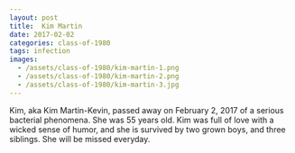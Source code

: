 ```yaml
---
layout: post
title:  Kim Martin
date: 2017-02-02
categories: class-of-1980
tags: infection
images:
  - /assets/class-of-1980/kim-martin-1.png
  - /assets/class-of-1980/kim-martin-2.png
  - /assets/class-of-1980/kim-martin-3.jpg
---
```

Kim, aka Kim Martin-Kevin, passed away on February 2, 2017 of a serious bacterial phenomena.  She was 55 years old.  Kim was full of love with a wicked sense of humor, and she is survived by two grown boys, and three siblings.  She will be missed everyday.
